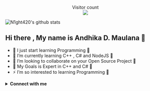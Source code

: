 <p align="center"> 
  Visitor count<br>
  <img src="https://profile-counter.glitch.me/dkmpostor/count.svg" />
</p>

<img align="center" alt="N1ght420's github stats" src="https://github-readme-stats.vercel.app/api?username=dkmpostor&count_private=true&show_icons=true&hide_border=true&include_all_commits=true&line_height=24&theme=radical"/>

## Hi there , My name is Andhika D. Maulana 👋

- 🔭 I just start learning Programming 🤣
- 🌱 I’m currently learning C++ , C# and NodeJS 🤣
- 👯 I’m looking to collaborate on your Open Source Project 🤣
- 🥅 My Goals is Expert in C++ and C# 🤣
- ⚡ I’m so interested to learning Programming 🤣

<details>
  <summary><b>Connect with me</b></summary>
  <p align="center">
    <i>Let's connect and chat! We are about to Change the World.</i><br><br>
    <a href="https://twitter.com/dkftseasx" target="blank"><img align="center" src="https://cdn.jsdelivr.net/npm/simple-icons@3.0.1/icons/twitter.svg" alt="Andhika Dwi Maulana" height="30" width="40" /></a>
    <a href="https://fb.com/dkftseasx" target="blank"><img align="center" src="https://cdn.jsdelivr.net/npm/simple-icons@3.0.1/icons/facebook.svg" alt="Andhika Dwi Maulana" height="30" width="40" /></a>
    <a href="https://instagram.com/dkmpostor" target="blank"><img align="center" src="https://cdn.jsdelivr.net/npm/simple-icons@3.0.1/icons/instagram.svg" alt="dkmpostor" height="30" width="40" /></a>
    <a href="https://www.youtube.com/channel/UCefMp0xDr_gjHNzcGCj1Bww" target="blank"><img align="center" src="https://cdn.jsdelivr.net/npm/simple-icons@3.0.1/icons/youtube.svg" alt="DK Channel" height="30" width="40" /></a>
  </p>
</details>
